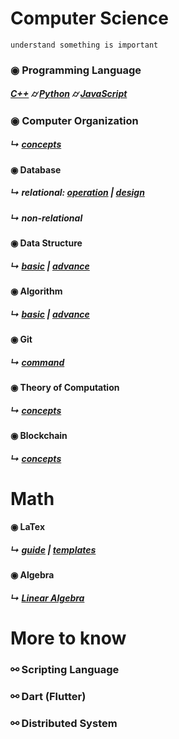 
# Computer Science
```
understand something is important
```

### &#x25c9; Programming Language 
##### [C++](./programming_language/conceptC++.md) &#x232d; [Python]() &#x232d; [JavaScript](./programming_language/JS/) 

### &#x25c9; Computer Organization 
##### &#x21b3; [concepts](./fundamental/Computer_Organization.md)

#### &#x25c9; Database 
##### &#x21b3; relational: [operation](./database/relationalDatabase_1.md) | [design](./database/relationalDatabase_2.md)
##### &#x21b3; non-relational

#### &#x25c9; Data Structure
##### &#x21b3; [basic](./data_structure/dataStructureBasic.md) | [advance](./data_structure/dataStructureAdvanced.md)

#### &#x25c9; Algorithm
##### &#x21b3; [basic](./algorithm/basicAlgorithm.md) | [advance]()

#### &#x25c9; Git 
##### &#x21b3; [command](./fundamental/Git.md)

#### &#x25c9; Theory of Computation 
##### &#x21b3; [concepts](./fundamental/TOC.md)

#### &#x25c9; Blockchain 
##### &#x21b3; [concepts](./blockchain/blockchain-concept.md)

# Math
#### &#x25c9; LaTex 
##### &#x21b3; [guide](./LaTex/LatexGuide.md) | [templates](./LaTex/templates/)

#### &#x25c9; Algebra  
##### &#x21b3; [Linear Algebra](./Math/Linear_Algebra/)


# More to know

### &#x26af; Scripting Language

### &#x26af; Dart (Flutter)

### &#x26af; Distributed System
